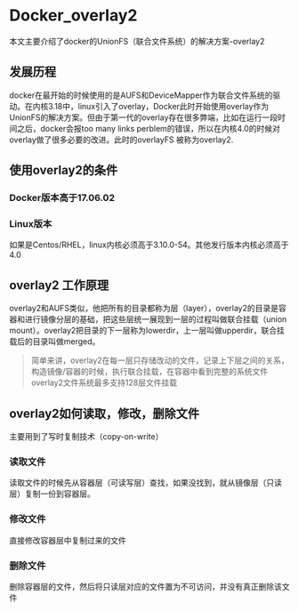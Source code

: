 # Docker_overlay2


本文主要介绍了docker的UnionFS（联合文件系统）的解决方案-overlay2

<!--more-->

## 发展历程
docker在最开始的时候使用的是AUFS和DeviceMapper作为联合文件系统的驱动。在内核3.18中，linux引入了overlay，Docker此时开始使用overlay作为UnionFS的解决方案。但由于第一代的overlay存在很多弊端，比如在运行一段时间之后，docker会报too many links perblem的错误，所以在内核4.0的时候对overlay做了很多必要的改进。此时的overlayFS 被称为overlay2.

## 使用overlay2的条件
### Docker版本高于17.06.02

### Linux版本
如果是Centos/RHEL，linux内核必须高于3.10.0-54。其他发行版本内核必须高于4.0

## overlay2 工作原理
overlay2和AUFS类似，他把所有的目录都称为层（layer），overlay2的目录是容器和进行镜像分层的基础，把这些层统一展现到一层的过程叫做联合挂载（union mount）。overlay2把目录的下一层称为lowerdir，上一层叫做upperdir，联合挂载后的目录叫做merged。
> 简单来讲，overlay2在每一层只存储改动的文件，记录上下层之间的关系，构造镜像/容器的时候，执行联合挂载，在容器中看到完整的系统文件  
>overlay2文件系统最多支持128层文件挂载

## overlay2如何读取，修改，删除文件
主要用到了写时复制技术（copy-on-write）
### 读取文件
读取文件的时候先从容器层（可读写层）查找，如果没找到，就从镜像层（只读层）复制一份到容器层。
### 修改文件
直接修改容器层中复制过来的文件
### 删除文件
删除容器层的文件，然后将只读层对应的文件置为不可访问，并没有真正删除该文件

